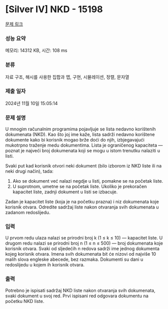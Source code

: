 # [Silver IV] NKD - 15198 

[문제 링크](https://www.acmicpc.net/problem/15198) 

### 성능 요약

메모리: 14312 KB, 시간: 108 ms

### 분류

자료 구조, 해시를 사용한 집합과 맵, 구현, 시뮬레이션, 정렬, 문자열

### 제출 일자

2024년 11월 10일 15:05:14

### 문제 설명

<p>U mnogim računalnim programima pojavljuje se lista nedavno korištenih dokumenata (NKD). Kao što joj ime kaže, lista sadrži nedavno korištene dokumente kako bi korisnik mogao brže doći do njih, izbjegavajući mukotrpno traženje medu dokumentima. Lista je ograničenog kapaciteta — poznat je najveći broj dokumenata koji se mogu u istom trenutku nalaziti u listi.</p>

<p>Svaki put kad korisnik otvori neki dokument (bilo izborom iz NKD liste ili na neki drugi način), tada:</p>

<ol>
	<li>Ako se dokument već nalazi negdje u listi, pomakne se na početak liste.</li>
	<li>U suprotnom, umetne se na početak liste. Ukoliko je prekoračen kapacitet liste, zadnji dokument u listi se izbacuje.</li>
</ol>

<p>Zadan je kapacitet liste (koja je na početku prazna) i niz dokumenata koje korisnik otvara. Odredite sadržaj liste nakon otvaranja svih dokumenata u zadanom redoslijedu.</p>

### 입력 

 <p>U prvom redu ulaza nalazi se prirodni broj k (1 ≤ k ≤ 10) — kapacitet liste. U drugom redu nalazi se prirodni broj n (1 ≤ n ≤ 500) — broj dokumenata koje korisnik otvara. Svaki od sljedećih n redova sadrži ime jednog dokumenta kojeg korisnik otvara. Imena svih dokumenata bit će nizovi od najviše 10 malih slova engleske abecede, bez razmaka. Dokumenti su dani u redoslijedu u kojem ih korisnik otvara.</p>

### 출력 

 <p>Potrebno je ispisati sadržaj NKD liste nakon otvaranja svih dokumenata, svaki dokument u svoj red. Prvi ispisani red odgovara dokumentu na početku NKD liste.</p>

